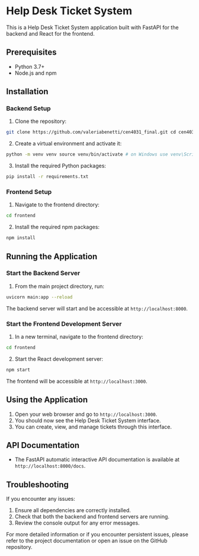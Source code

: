 # Help Desk Ticket System

This is a Help Desk Ticket System application built with FastAPI for the backend and React for the frontend.

## Prerequisites

- Python 3.7+
- Node.js and npm

## Installation

### Backend Setup

1. Clone the repository:

```bash
git clone https://github.com/valeriabenetti/cen4031_final.git cd cen4031_final
```

2. Create a virtual environment and activate it:

```bash
python -m venv venv source venv/bin/activate # on Windows use venv\Scripts\activate
```

3. Install the required Python packages:
```bash
pip install -r requirements.txt
```

### Frontend Setup

1. Navigate to the frontend directory:
```bash
cd frontend
```

2. Install the required npm packages:
```bash
npm install
```

## Running the Application

### Start the Backend Server

1. From the main project directory, run:
```bash
uvicorn main:app --reload
```
The backend server will start and be accessible at `http://localhost:8000`.

### Start the Frontend Development Server

1. In a new terminal, navigate to the frontend directory:
```bash
cd frontend
```

2. Start the React development server:
```bash
npm start
```
The frontend will be accessible at `http://localhost:3000`.

## Using the Application

1. Open your web browser and go to `http://localhost:3000`.
2. You should now see the Help Desk Ticket System interface.
3. You can create, view, and manage tickets through this interface.

## API Documentation

- The FastAPI automatic interactive API documentation is available at `http://localhost:8000/docs`.

## Troubleshooting

If you encounter any issues:
1. Ensure all dependencies are correctly installed.
2. Check that both the backend and frontend servers are running.
3. Review the console output for any error messages.

For more detailed information or if you encounter persistent issues, please refer to the project documentation or open an issue on the GitHub repository.